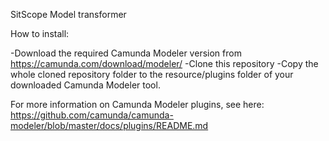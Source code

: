 SitScope Model transformer

How to install:

-Download the required Camunda Modeler version from https://camunda.com/download/modeler/
-Clone this repository
-Copy the whole cloned repository folder to the resource/plugins folder of your downloaded Camunda Modeler tool.

For more information on Camunda Modeler plugins, see here: https://github.com/camunda/camunda-modeler/blob/master/docs/plugins/README.md
